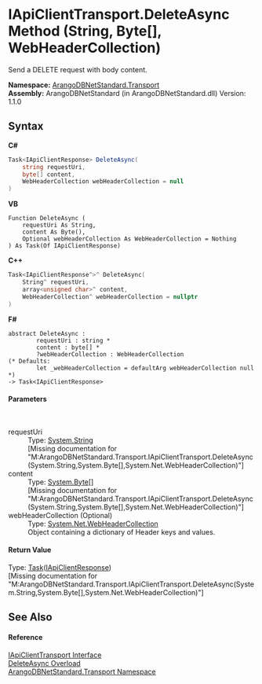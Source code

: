 # IApiClientTransport.DeleteAsync Method (String, Byte[], WebHeaderCollection)
 

Send a DELETE request with body content.

**Namespace:**&nbsp;<a href="0fdf78df-9dac-9941-2b28-85eebb12114f">ArangoDBNetStandard.Transport</a><br />**Assembly:**&nbsp;ArangoDBNetStandard (in ArangoDBNetStandard.dll) Version: 1.1.0

## Syntax

**C#**<br />
``` C#
Task<IApiClientResponse> DeleteAsync(
	string requestUri,
	byte[] content,
	WebHeaderCollection webHeaderCollection = null
)
```

**VB**<br />
``` VB
Function DeleteAsync ( 
	requestUri As String,
	content As Byte(),
	Optional webHeaderCollection As WebHeaderCollection = Nothing
) As Task(Of IApiClientResponse)
```

**C++**<br />
``` C++
Task<IApiClientResponse^>^ DeleteAsync(
	String^ requestUri, 
	array<unsigned char>^ content, 
	WebHeaderCollection^ webHeaderCollection = nullptr
)
```

**F#**<br />
``` F#
abstract DeleteAsync : 
        requestUri : string * 
        content : byte[] * 
        ?webHeaderCollection : WebHeaderCollection 
(* Defaults:
        let _webHeaderCollection = defaultArg webHeaderCollection null
*)
-> Task<IApiClientResponse> 

```


#### Parameters
&nbsp;<dl><dt>requestUri</dt><dd>Type: <a href="https://docs.microsoft.com/dotnet/api/system.string" target="_blank" rel="noopener noreferrer">System.String</a><br />\[Missing <param name="requestUri"/> documentation for "M:ArangoDBNetStandard.Transport.IApiClientTransport.DeleteAsync(System.String,System.Byte[],System.Net.WebHeaderCollection)"\]</dd><dt>content</dt><dd>Type: <a href="https://docs.microsoft.com/dotnet/api/system.byte" target="_blank" rel="noopener noreferrer">System.Byte</a>[]<br />\[Missing <param name="content"/> documentation for "M:ArangoDBNetStandard.Transport.IApiClientTransport.DeleteAsync(System.String,System.Byte[],System.Net.WebHeaderCollection)"\]</dd><dt>webHeaderCollection (Optional)</dt><dd>Type: <a href="https://docs.microsoft.com/dotnet/api/system.net.webheadercollection" target="_blank" rel="noopener noreferrer">System.Net.WebHeaderCollection</a><br />Object containing a dictionary of Header keys and values.</dd></dl>

#### Return Value
Type: <a href="https://docs.microsoft.com/dotnet/api/system.threading.tasks.task-1" target="_blank" rel="noopener noreferrer">Task</a>(<a href="9efc4502-8d07-3524-7679-526da9957297">IApiClientResponse</a>)<br />\[Missing <returns> documentation for "M:ArangoDBNetStandard.Transport.IApiClientTransport.DeleteAsync(System.String,System.Byte[],System.Net.WebHeaderCollection)"\]

## See Also


#### Reference
<a href="195ac3ac-9de2-b86f-d7e0-b5076c107a46">IApiClientTransport Interface</a><br /><a href="3ff68412-7c87-14a0-74fc-ed587fc8ac4c">DeleteAsync Overload</a><br /><a href="0fdf78df-9dac-9941-2b28-85eebb12114f">ArangoDBNetStandard.Transport Namespace</a><br />